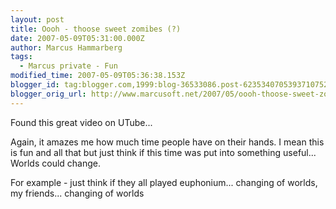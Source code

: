 ```yaml
---
layout: post
title: Oooh - thoose sweet zomibes (?)
date: 2007-05-09T05:31:00.000Z
author: Marcus Hammarberg
tags:
  - Marcus private - Fun
modified_time: 2007-05-09T05:36:38.153Z
blogger_id: tag:blogger.com,1999:blog-36533086.post-6235340705393710752
blogger_orig_url: http://www.marcusoft.net/2007/05/oooh-thoose-sweet-zomibes.html
---
```


Found this great video on UTube...

Again, it amazes me how much time people have on their hands. I mean this is fun and all that but just think if this time was put into something useful... Worlds could change.

For example - just think if they all played euphonium... changing of worlds, my friends... changing of worlds

